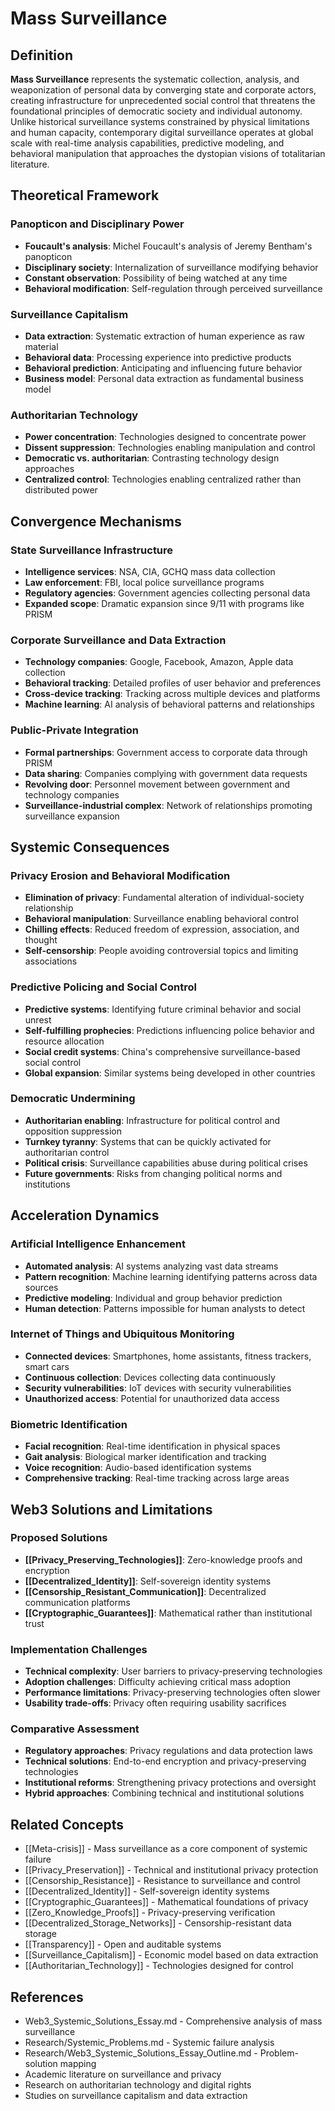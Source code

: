 # Mass Surveillance

## Definition

**Mass Surveillance** represents the systematic collection, analysis, and weaponization of personal data by converging state and corporate actors, creating infrastructure for unprecedented social control that threatens the foundational principles of democratic society and individual autonomy. Unlike historical surveillance systems constrained by physical limitations and human capacity, contemporary digital surveillance operates at global scale with real-time analysis capabilities, predictive modeling, and behavioral manipulation that approaches the dystopian visions of totalitarian literature.

## Theoretical Framework

### Panopticon and Disciplinary Power
- **Foucault's analysis**: Michel Foucault's analysis of Jeremy Bentham's panopticon
- **Disciplinary society**: Internalization of surveillance modifying behavior
- **Constant observation**: Possibility of being watched at any time
- **Behavioral modification**: Self-regulation through perceived surveillance

### Surveillance Capitalism
- **Data extraction**: Systematic extraction of human experience as raw material
- **Behavioral data**: Processing experience into predictive products
- **Behavioral prediction**: Anticipating and influencing future behavior
- **Business model**: Personal data extraction as fundamental business model

### Authoritarian Technology
- **Power concentration**: Technologies designed to concentrate power
- **Dissent suppression**: Technologies enabling manipulation and control
- **Democratic vs. authoritarian**: Contrasting technology design approaches
- **Centralized control**: Technologies enabling centralized rather than distributed power

## Convergence Mechanisms

### State Surveillance Infrastructure
- **Intelligence services**: NSA, CIA, GCHQ mass data collection
- **Law enforcement**: FBI, local police surveillance programs
- **Regulatory agencies**: Government agencies collecting personal data
- **Expanded scope**: Dramatic expansion since 9/11 with programs like PRISM

### Corporate Surveillance and Data Extraction
- **Technology companies**: Google, Facebook, Amazon, Apple data collection
- **Behavioral tracking**: Detailed profiles of user behavior and preferences
- **Cross-device tracking**: Tracking across multiple devices and platforms
- **Machine learning**: AI analysis of behavioral patterns and relationships

### Public-Private Integration
- **Formal partnerships**: Government access to corporate data through PRISM
- **Data sharing**: Companies complying with government data requests
- **Revolving door**: Personnel movement between government and technology companies
- **Surveillance-industrial complex**: Network of relationships promoting surveillance expansion

## Systemic Consequences

### Privacy Erosion and Behavioral Modification
- **Elimination of privacy**: Fundamental alteration of individual-society relationship
- **Behavioral manipulation**: Surveillance enabling behavioral control
- **Chilling effects**: Reduced freedom of expression, association, and thought
- **Self-censorship**: People avoiding controversial topics and limiting associations

### Predictive Policing and Social Control
- **Predictive systems**: Identifying future criminal behavior and social unrest
- **Self-fulfilling prophecies**: Predictions influencing police behavior and resource allocation
- **Social credit systems**: China's comprehensive surveillance-based social control
- **Global expansion**: Similar systems being developed in other countries

### Democratic Undermining
- **Authoritarian enabling**: Infrastructure for political control and opposition suppression
- **Turnkey tyranny**: Systems that can be quickly activated for authoritarian control
- **Political crisis**: Surveillance capabilities abuse during political crises
- **Future governments**: Risks from changing political norms and institutions

## Acceleration Dynamics

### Artificial Intelligence Enhancement
- **Automated analysis**: AI systems analyzing vast data streams
- **Pattern recognition**: Machine learning identifying patterns across data sources
- **Predictive modeling**: Individual and group behavior prediction
- **Human detection**: Patterns impossible for human analysts to detect

### Internet of Things and Ubiquitous Monitoring
- **Connected devices**: Smartphones, home assistants, fitness trackers, smart cars
- **Continuous collection**: Devices collecting data continuously
- **Security vulnerabilities**: IoT devices with security vulnerabilities
- **Unauthorized access**: Potential for unauthorized data access

### Biometric Identification
- **Facial recognition**: Real-time identification in physical spaces
- **Gait analysis**: Biological marker identification and tracking
- **Voice recognition**: Audio-based identification systems
- **Comprehensive tracking**: Real-time tracking across large areas

## Web3 Solutions and Limitations

### Proposed Solutions
- **[[Privacy_Preserving_Technologies]]**: Zero-knowledge proofs and encryption
- **[[Decentralized_Identity]]**: Self-sovereign identity systems
- **[[Censorship_Resistant_Communication]]**: Decentralized communication platforms
- **[[Cryptographic_Guarantees]]**: Mathematical rather than institutional trust

### Implementation Challenges
- **Technical complexity**: User barriers to privacy-preserving technologies
- **Adoption challenges**: Difficulty achieving critical mass adoption
- **Performance limitations**: Privacy-preserving technologies often slower
- **Usability trade-offs**: Privacy often requiring usability sacrifices

### Comparative Assessment
- **Regulatory approaches**: Privacy regulations and data protection laws
- **Technical solutions**: End-to-end encryption and privacy-preserving technologies
- **Institutional reforms**: Strengthening privacy protections and oversight
- **Hybrid approaches**: Combining technical and institutional solutions

## Related Concepts

- [[Meta-crisis]] - Mass surveillance as a core component of systemic failure
- [[Privacy_Preservation]] - Technical and institutional privacy protection
- [[Censorship_Resistance]] - Resistance to surveillance and control
- [[Decentralized_Identity]] - Self-sovereign identity systems
- [[Cryptographic_Guarantees]] - Mathematical foundations of privacy
- [[Zero_Knowledge_Proofs]] - Privacy-preserving verification
- [[Decentralized_Storage_Networks]] - Censorship-resistant data storage
- [[Transparency]] - Open and auditable systems
- [[Surveillance_Capitalism]] - Economic model based on data extraction
- [[Authoritarian_Technology]] - Technologies designed for control

## References

- Web3_Systemic_Solutions_Essay.md - Comprehensive analysis of mass surveillance
- Research/Systemic_Problems.md - Systemic failure analysis
- Research/Web3_Systemic_Solutions_Essay_Outline.md - Problem-solution mapping
- Academic literature on surveillance and privacy
- Research on authoritarian technology and digital rights
- Studies on surveillance capitalism and data extraction